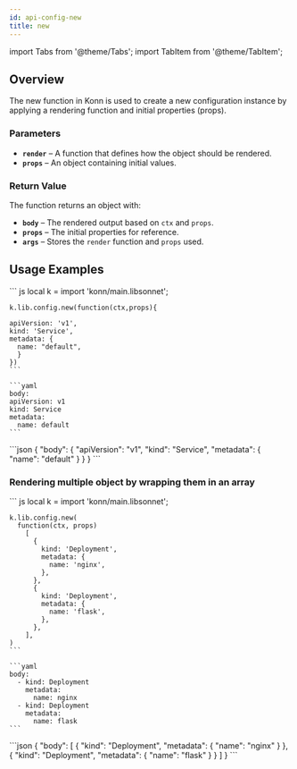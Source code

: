 ```yaml
---
id: api-config-new
title: new
---
```


import Tabs from '@theme/Tabs';
import TabItem from '@theme/TabItem';

## Overview
The new function in Konn is used to create a new configuration instance by applying a rendering function and initial properties (props).


### Parameters
- **`render`** – A function that defines how the object should be rendered.
- **`props`** – An object containing initial values.

### Return Value
The function returns an object with:
- **`body`** – The rendered output based on `ctx` and `props`.
- **`props`** – The initial properties for reference.
- **`args`** – Stores the `render` function and `props` used.

## Usage Examples


<Tabs>
     <TabItem value="jsonnet" label="Jsonnet" default>
    ``` js
    local k = import 'konn/main.libsonnet';

    k.lib.config.new(function(ctx,props){

    apiVersion: 'v1',
    kind: 'Service',
    metadata: {
      name: "default",
      }
    })
    ``` 
  </TabItem>
  <TabItem value="yaml" label="YAML Output">

    ```yaml
    body:
    apiVersion: v1
    kind: Service
    metadata:
      name: default
    ```
  </TabItem>
  <TabItem value="json" label="JSON Output">
    ```json
    {
    "body": {
        "apiVersion": "v1",
        "kind": "Service",
        "metadata": {
            "name": "default"
        }
      }
    }
    ```
    </TabItem>
</Tabs>


### Rendering multiple object by wrapping them in an array
<Tabs>
     <TabItem value="jsonnet" label="Jsonnet" default>
    ``` js
    local k = import 'konn/main.libsonnet';

    k.lib.config.new(
      function(ctx, props)
        [
          {
            kind: 'Deployment',
            metadata: {
              name: 'nginx',
            },
          },
          {
            kind: 'Deployment',
            metadata: {
              name: 'flask',
            },
          },
        ],
    )
    ``` 
  </TabItem>
  <TabItem value="yaml" label="YAML Output">

    ```yaml
    body:
      - kind: Deployment
        metadata:
          name: nginx
      - kind: Deployment
        metadata:
          name: flask
    ```
  </TabItem>
  <TabItem value="json" label="JSON Output">
    ```json
    {
       "body": [
          {
             "kind": "Deployment",
             "metadata": {
                "name": "nginx"
             }
          },
          {
             "kind": "Deployment",
             "metadata": {
                "name": "flask"
             }
          }
       ]
    }
    ```
    </TabItem>
</Tabs>

